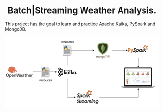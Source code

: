 <h1 align="center">
  Batch|Streaming Weather Analysis.
</h1>

This project has the goal to learn and practice Apache Kafka, PySpark and MongoDB.

<p align="center">
  <img width="830" alt="Screen Shot 2021-11-11 at 17 46 57" src="https://github.com/felipedmnq/streaming-weather-kafka/blob/master/images/Screen%20Shot%202021-12-22%20at%2012.19.06.png?raw=true">
</p>
